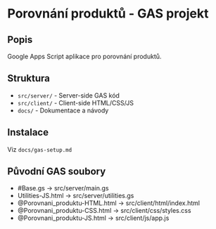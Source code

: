 # Porovnání produktů - GAS projekt

## Popis
Google Apps Script aplikace pro porovnání produktů.

## Struktura
- `src/server/` - Server-side GAS kód
- `src/client/` - Client-side HTML/CSS/JS
- `docs/` - Dokumentace a návody

## Instalace
Viz `docs/gas-setup.md`

## Původní GAS soubory
- #Base.gs → src/server/main.gs
- Utilities-JS.html → src/server/utilities.gs
- @Porovnani_produktu-HTML.html → src/client/html/index.html
- @Porovnani_produktu-CSS.html → src/client/css/styles.css
- @Porovnani_produktu-JS.html → src/client/js/app.js
